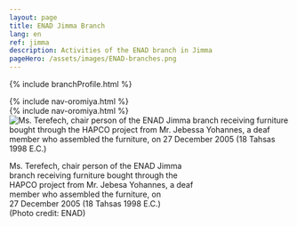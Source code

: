 ```yaml
---
layout: page
title: ENAD Jimma Branch
lang: en
ref: jimma
description: Activities of the ENAD branch in Jimma
pageHero: /assets/images/ENAD-branches.png
---
```


<p>{% include branchProfile.html %}</p>
<aside class="post-aside">
	{% include nav-oromiya.html %}
</aside>
<div class="post-content">
    {% include nav-oromiya.html %}
	<div class="bordered pull-left tiny">
			<img src="{{ "/assets/images/Jimma-Branch-Jebesa-18-04-1998EC.jpg" | prepend: site.baseurl_root }}"
			  alt="Ms. Terefech, chair person of the ENAD Jimma branch receiving furniture bought through the HAPCO project from Mr. Jebessa Yohannes, a deaf member who assembled the furniture, on 27 December 2005 (18 Tahsas 1998 E.C.)"
			  class="img-responsive center-block" />
		<div class="caption text-center">
			<p>
				Ms. Terefech, chair person of the ENAD Jimma<br/>
				 branch receiving furniture bought through the<br/>
				 HAPCO project from Mr. Jebesa Yohannes, a deaf <br/>
				 member who assembled the furniture, on <br/>
				 27 December 2005 (18 Tahsas 1998 E.C.)<br/>
				(Photo credit: ENAD)
			</p>
		</div>
</div>

